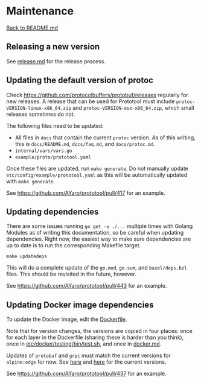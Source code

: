 # Maintenance

[Back to README.md](README.md)

## Releasing a new version

See [release.md](release.md) for the release process.

## Updating the default version of protoc

Check https://github.com/protocolbuffers/protobuf/releases regularly for new releases. A release
that can be used for Prototool must include `protoc-VERSION-linux-x86_64.zip` and
`protoc-VERSION-osx-x86_64.zip`, which small releases sometimes do not.

The following files need to be updated:

- All files in `docs` that contain the current `protoc` version. As of this writing, this is
  `docs/README.md`, `docs/faq.md`, and `docs/protoc.md`.
- `internal/vars/vars.go`
- `example/proto/prototool.yaml`

Once these files are updated, run `make generate`. Do not manually update
`etc/config/example/prototool.yaml` as this will be automatically updated with `make generate`.

See https://github.com/AYaro/prototool/pull/417 for an example.

## Updating dependencies

There are some issues running `go get -u ./...` multiple times with Golang Modules as of writing
this documentation, so be careful when updating dependencies. Right now, the easiest way to make
sure dependencies are up to date is to run the corresponding Makefile target.

```
make updatedeps
```

This will do a complete update of the `go.mod`, `go.sum`, and `bazel/deps.bzl` files. This should
be revisited in the future, however.

See https://github.com/AYaro/prototool/pull/443 for an example.

## Updating Docker image dependencies

To update the Docker image, edit the [Dockerfile](../Dockerfile).

Note that for version changes, the versions are copied in four places: once for each layer in the
Dockerfile (sharing these is harder than you think), once in
[etc/docker/testing/bin/test.sh](../etc/docker/testing/bin/test.sh), and once in
[docker.md](docker.md).

Updates of `protobuf` and `grpc` must match the current versions for `alpine:edge` for now. See
[here](https://pkgs.alpinelinux.org/packages?name=protobuf&branch=edge&repo=main&arch=x86_64) and
[here](https://pkgs.alpinelinux.org/packages?name=grpc&branch=edge&repo=testing&arch=x86_64) for
the current versions.

See https://github.com/AYaro/prototool/pull/437 for an example.
